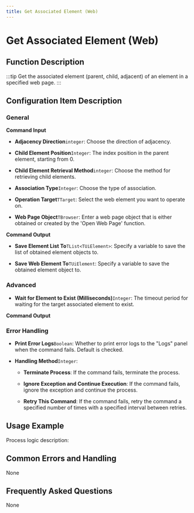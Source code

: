```yaml
---
title: Get Associated Element (Web)
---
```


# Get Associated Element (Web)

## Function Description

:::tip 
Get the associated element (parent, child, adjacent) of an element in a specified web page.
:::

## Configuration Item Description

### General

**Command Input**

- **Adjacency Direction**`integer`: Choose the direction of adjacency.

- **Child Element Position**`Integer`: The index position in the parent element, starting from 0.

- **Child Element Retrieval Method**`integer`: Choose the method for retrieving child elements.

- **Association Type**`Integer`: Choose the type of association.

- **Operation Target**`TTarget`: Select the web element you want to operate on.

- **Web Page Object**`TBrowser`: Enter a web page object that is either obtained or created by the 'Open Web Page' function.


**Command Output**

- **Save Element List To**`TList<TUiElement>`: Specify a variable to save the list of obtained element objects to.

- **Save Web Element To**`TUiElement`: Specify a variable to save the obtained element object to.

### Advanced

- **Wait for Element to Exist (Milliseconds)**`Integer`: The timeout period for waiting for the target associated element to exist.


**Command Output**

### Error Handling

- **Print Error Logs**`Boolean`: Whether to print error logs to the "Logs" panel when the command fails. Default is checked. 

- **Handling Method**`Integer`:

    - **Terminate Process**: If the command fails, terminate the process.

    - **Ignore Exception and Continue Execution**: If the command fails, ignore the exception and continue the process.

    - **Retry This Command**: If the command fails, retry the command a specified number of times with a specified interval between retries.

## Usage Example

Process logic description:

## Common Errors and Handling

None

## Frequently Asked Questions

None

